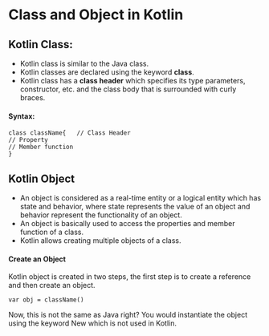 # Class and Object in Kotlin

## Kotlin Class: 

- Kotlin class is similar to the Java class. 
- Kotlin classes are declared using the keyword **class**. 
- Kotlin class has a **class header** which specifies its type parameters, constructor, etc. and the class body that is surrounded with curly braces.

#### Syntax:

```
class className{   // Class Header
// Property
// Member function
}

```


## Kotlin Object

- An object is considered as a real-time entity or a logical entity which has state and behavior, where state represents the value of an object and behavior represent the functionality of an object.
- An object is basically used to access the properties and member function of a class. 
- Kotlin allows creating multiple objects of a class.

#### Create an Object

Kotlin object is created in two steps, the first step is to create a reference and then create an object.

 ```
var obj = className()

```
Now, this is not the same as Java right? You would instantiate the object using the keyword New which is not used in Kotlin.

